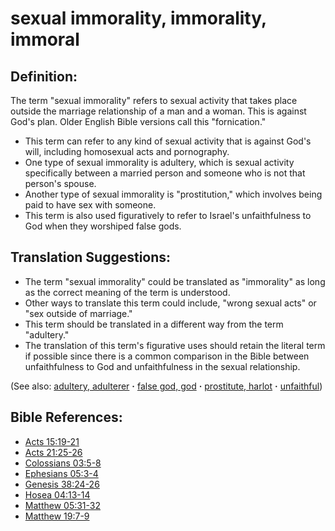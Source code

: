 # sexual immorality, immorality, immoral #

## Definition: ##

The term "sexual immorality" refers to sexual activity that takes place outside the marriage relationship of a man and a woman. This is against God's plan. Older English Bible versions call this "fornication."

* This term can refer to any kind of sexual activity that is against God's will, including homosexual acts and pornography.
* One type of sexual immorality is adultery, which is sexual activity specifically between a married person and someone who is not that person's spouse.
* Another type of sexual immorality is "prostitution," which involves being paid to have sex with someone.
* This term is also used figuratively to refer to Israel's unfaithfulness to God when they worshiped false gods.

## Translation Suggestions: ##

* The term "sexual immorality" could be translated as "immorality" as long as the correct meaning of the term is understood.
* Other ways to translate this term could include, "wrong sexual acts" or "sex outside of marriage."
* This term should be translated in a different way from the term "adultery."
* The translation of this term's figurative uses should retain the literal term if possible since there is a common comparison in the Bible between unfaithfulness to God and unfaithfulness in the sexual relationship.

(See also: [adultery, adulterer](../kt/adultery.md) **·** [false god, god](../kt/falsegod.md) **·** [prostitute, harlot](../other/prostitute.md) **·** [unfaithful](../kt/unfaithful.md))

## Bible References: ##

* [Acts 15:19-21](https://door43.org/en/bible/notes/act/15/19)
* [Acts 21:25-26](https://door43.org/en/bible/notes/act/21/25)
* [Colossians 03:5-8](https://door43.org/en/bible/notes/col/03/05)
* [Ephesians 05:3-4](https://door43.org/en/bible/notes/eph/05/03)
* [Genesis 38:24-26](https://door43.org/en/bible/notes/gen/38/24)
* [Hosea 04:13-14](https://door43.org/en/bible/notes/hos/04/13)
* [Matthew 05:31-32](https://door43.org/en/bible/notes/mat/05/31)
* [Matthew 19:7-9](https://door43.org/en/bible/notes/mat/19/07)

